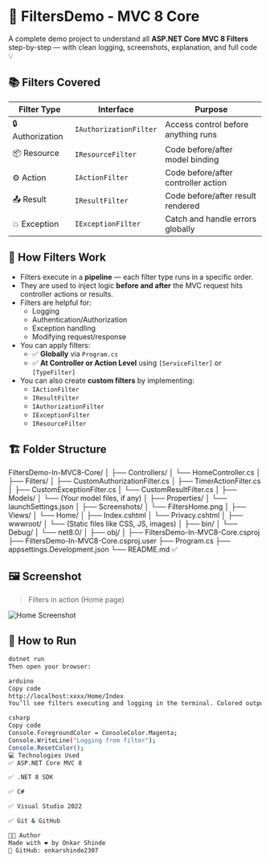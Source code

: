 # 🚀 FiltersDemo - MVC 8 Core

A complete demo project to understand all **ASP.NET Core MVC 8 Filters** step-by-step — with clean logging, screenshots, explanation, and full code 💡

## 📚 Filters Covered

| Filter Type        | Interface                 | Purpose                             |
|--------------------|----------------------------|--------------------------------------|
| 🔒 Authorization   | `IAuthorizationFilter`    | Access control before anything runs |
| 📦 Resource        | `IResourceFilter`         | Code before/after model binding     |
| ⚙️ Action          | `IActionFilter`           | Code before/after controller action |
| 📤 Result          | `IResultFilter`           | Code before/after result rendered   |
| 💥 Exception       | `IExceptionFilter`        | Catch and handle errors globally    |

## 🧠 How Filters Work

- Filters execute in a **pipeline** — each filter type runs in a specific order.
- They are used to inject logic **before and after** the MVC request hits controller actions or results.
- Filters are helpful for:
  - Logging
  - Authentication/Authorization
  - Exception handling
  - Modifying request/response
- You can apply filters:
  - ✅ **Globally** via `Program.cs`
  - ✅ **At Controller or Action Level** using `[ServiceFilter]` or `[TypeFilter]`
- You can also create **custom filters** by implementing:
  - `IActionFilter`
  - `IResultFilter`
  - `IAuthorizationFilter`
  - `IExceptionFilter`
  - `IResourceFilter`

## 🏗️ Folder Structure

FiltersDemo-In-MVC8-Core/
│
├── Controllers/
│   └── HomeController.cs
│
├── Filters/
│   ├── CustomAuthorizationFilter.cs
│   ├── TimerActionFilter.cs
│   ├── CustomExceptionFilter.cs
│   └── CustomResultFilter.cs
│
├── Models/
│   └── (Your model files, if any)
│
├── Properties/
│   └── launchSettings.json
│
├── Screenshots/
│   └── FiltersHome.png
│
├── Views/
│   └── Home/
│       ├── Index.cshtml
│       └── Privacy.cshtml
│
├── wwwroot/
│   └── (Static files like CSS, JS, images)
│
├── bin/
│   └── Debug/
│       └── net8.0/
│
├── obj/
│
├── FiltersDemo-In-MVC8-Core.csproj
├── FiltersDemo-In-MVC8-Core.csproj.user
├── Program.cs
├── appsettings.Development.json
└── README.md ✅


## 🖼️ Screenshot

> Filters in action (Home page)

![Home Screenshot](./Screenshots/FiltersHome.png)

## 🚀 How to Run

```bash
dotnet run
Then open your browser:

arduino
Copy code
http://localhost:xxxx/Home/Index
You’ll see filters executing and logging in the terminal. Colored outputs are done using:

csharp
Copy code
Console.ForegroundColor = ConsoleColor.Magenta;
Console.WriteLine("Logging from filter");
Console.ResetColor();
💻 Technologies Used
✅ ASP.NET Core MVC 8

✅ .NET 8 SDK

✅ C#

✅ Visual Studio 2022

✅ Git & GitHub

👨‍💻 Author
Made with ❤️ by Onkar Shinde
🔗 GitHub: onkarshinde2307
